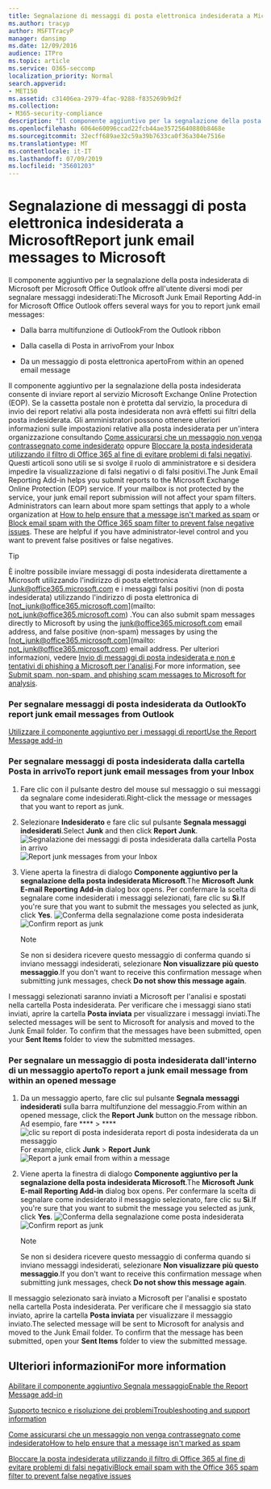 ```yaml
---
title: Segnalazione di messaggi di posta elettronica indesiderata a Microsoft
ms.author: tracyp
author: MSFTTracyP
manager: dansimp
ms.date: 12/09/2016
audience: ITPro
ms.topic: article
ms.service: O365-seccomp
localization_priority: Normal
search.appverid:
- MET150
ms.assetid: c31406ea-2979-4fac-9288-f835269b9d2f
ms.collection:
- M365-security-compliance
description: "Il componente aggiuntivo per la segnalazione della posta indesiderata di Microsoft per Microsoft Office Outlook offre all'utente diversi modi per segnalare messaggi indesiderati:"
ms.openlocfilehash: 6064e60096ccad22fcb44ae35725640880b8468e
ms.sourcegitcommit: 32ecff689ae32c59a39b7633ca0f36a304e7516e
ms.translationtype: MT
ms.contentlocale: it-IT
ms.lasthandoff: 07/09/2019
ms.locfileid: "35601203"
---
```

# <a name="report-junk-email-messages-to-microsoft"></a><span data-ttu-id="693a1-103">Segnalazione di messaggi di posta elettronica indesiderata a Microsoft</span><span class="sxs-lookup"><span data-stu-id="693a1-103">Report junk email messages to Microsoft</span></span>

<span data-ttu-id="693a1-104">Il componente aggiuntivo per la segnalazione della posta indesiderata di Microsoft per Microsoft Office Outlook offre all'utente diversi modi per segnalare messaggi indesiderati:</span><span class="sxs-lookup"><span data-stu-id="693a1-104">The Microsoft Junk Email Reporting Add-in for Microsoft Office Outlook offers several ways for you to report junk email messages:</span></span>
  
- <span data-ttu-id="693a1-105">Dalla barra multifunzione di Outlook</span><span class="sxs-lookup"><span data-stu-id="693a1-105">From the Outlook ribbon</span></span>
    
- <span data-ttu-id="693a1-106">Dalla casella di Posta in arrivo</span><span class="sxs-lookup"><span data-stu-id="693a1-106">From your Inbox</span></span>
    
- <span data-ttu-id="693a1-107">Da un messaggio di posta elettronica aperto</span><span class="sxs-lookup"><span data-stu-id="693a1-107">From within an opened email message</span></span>
    
<span data-ttu-id="693a1-p101">Il componente aggiuntivo per la segnalazione della posta indesiderata consente di inviare report al servizio Microsoft Exchange Online Protection (EOP). Se la cassetta postale non è protetta dal servizio, la procedura di invio dei report relativi alla posta indesiderata non avrà effetti sui filtri della posta indesiderata. Gli amministratori possono ottenere ulteriori informazioni sulle impostazioni relative alla posta indesiderata per un'intera organizzazione consultando [Come assicurarsi che un messaggio non venga contrassegnato come indesiderato](https://go.microsoft.com/fwlink/p/?LinkId=534224) oppure [Bloccare la posta indesiderata utilizzando il filtro di Office 365 al fine di evitare problemi di falsi negativi](https://go.microsoft.com/fwlink/p/?LinkId=534225). Questi articoli sono utili se si svolge il ruolo di amministratore e si desidera impedire la visualizzazione di falsi negativi o di falsi positivi.</span><span class="sxs-lookup"><span data-stu-id="693a1-p101">The Junk Email Reporting Add-in helps you submit reports to the Microsoft Exchange Online Protection (EOP) service. If your mailbox is not protected by the service, your junk email report submission will not affect your spam filters. Administrators can learn about more spam settings that apply to a whole organization at [How to help ensure that a message isn't marked as spam](https://go.microsoft.com/fwlink/p/?LinkId=534224) or [Block email spam with the Office 365 spam filter to prevent false negative issues](https://go.microsoft.com/fwlink/p/?LinkId=534225). These are helpful if you have administrator-level control and you want to prevent false positives or false negatives.</span></span>
  
> [!TIP]
> <span data-ttu-id="693a1-112">È inoltre possibile inviare messaggi di posta indesiderata direttamente a Microsoft utilizzando l'indirizzo di posta elettronica [Junk@office365.microsoft.com](mailto:junk@office365.microsoft.com) e i messaggi falsi positivi (non di posta indesiderata) utilizzando l'indirizzo di posta elettronica di [not_junk@office365.microsoft.com](mailto: not_junk@office365.microsoft.com) .</span><span class="sxs-lookup"><span data-stu-id="693a1-112">You can also submit spam messages directly to Microsoft by using the [junk@office365.microsoft.com](mailto:junk@office365.microsoft.com) email address, and false positive (non-spam) messages by using the [not_junk@office365.microsoft.com](mailto: not_junk@office365.microsoft.com) email address.</span></span> <span data-ttu-id="693a1-113">Per ulteriori informazioni, vedere [Invio di messaggi di posta indesiderata e non e tentativi di phishing a Microsoft per l'analisi](submit-spam-non-spam-and-phishing-scam-messages-to-microsoft-for-analysis.md).</span><span class="sxs-lookup"><span data-stu-id="693a1-113">For more information, see [Submit spam, non-spam, and phishing scam messages to Microsoft for analysis](submit-spam-non-spam-and-phishing-scam-messages-to-microsoft-for-analysis.md).</span></span> 
  
### <a name="to-report-junk-email-messages-from-outlook"></a><span data-ttu-id="693a1-114">Per segnalare messaggi di posta indesiderata da Outlook</span><span class="sxs-lookup"><span data-stu-id="693a1-114">To report junk email messages from Outlook</span></span>

[<span data-ttu-id="693a1-115">Utilizzare il componente aggiuntivo per i messaggi di report</span><span class="sxs-lookup"><span data-stu-id="693a1-115">Use the Report Message add-in</span></span>](https://support.office.com/article/b5caa9f1-cdf3-4443-af8c-ff724ea719d2) 
  
### <a name="to-report-junk-email-messages-from-your-inbox"></a><span data-ttu-id="693a1-116">Per segnalare messaggi di posta indesiderata dalla cartella Posta in arrivo</span><span class="sxs-lookup"><span data-stu-id="693a1-116">To report junk email messages from your Inbox</span></span>

1. <span data-ttu-id="693a1-117">Fare clic con il pulsante destro del mouse sul messaggio o sui messaggi da segnalare come indesiderati.</span><span class="sxs-lookup"><span data-stu-id="693a1-117">Right-click the message or messages that you want to report as junk.</span></span>
    
2. <span data-ttu-id="693a1-118">Selezionare **Indesiderato** e fare clic sul pulsante **Segnala messaggi indesiderati**.</span><span class="sxs-lookup"><span data-stu-id="693a1-118">Select **Junk** and then click **Report Junk**.</span></span>
    <span data-ttu-id="693a1-119">![Segnalazione dei messaggi di posta indesiderata dalla cartella Posta in arrivo](media/EOP-Outlook-Junk-Reporting-Tool-3.jpg)</span><span class="sxs-lookup"><span data-stu-id="693a1-119">![Report junk messages from your Inbox](media/EOP-Outlook-Junk-Reporting-Tool-3.jpg)</span></span>
  
3. <span data-ttu-id="693a1-120">Viene aperta la finestra di dialogo **Componente aggiuntivo per la segnalazione della posta indesiderata Microsoft**.</span><span class="sxs-lookup"><span data-stu-id="693a1-120">The **Microsoft Junk E-mail Reporting Add-in** dialog box opens.</span></span> <span data-ttu-id="693a1-121">Per confermare la scelta di segnalare come indesiderati i messaggi selezionati, fare clic su **Sì**.</span><span class="sxs-lookup"><span data-stu-id="693a1-121">If you're sure that you want to submit the messages you selected as junk, click **Yes**.</span></span>
    <span data-ttu-id="693a1-122">![Conferma della segnalazione come posta indesiderata](media/EOP-Outlook-Junk-Reporting-Tool-2.jpg)</span><span class="sxs-lookup"><span data-stu-id="693a1-122">![Confirm report as junk](media/EOP-Outlook-Junk-Reporting-Tool-2.jpg)</span></span>
  
    > [!NOTE]
    > <span data-ttu-id="693a1-123">Se non si desidera ricevere questo messaggio di conferma quando si inviano messaggi indesiderati, selezionare **Non visualizzare più questo messaggio**.</span><span class="sxs-lookup"><span data-stu-id="693a1-123">If you don't want to receive this confirmation message when submitting junk messages, check **Do not show this message again**.</span></span> 
  
<span data-ttu-id="693a1-p105">I messaggi selezionati saranno inviati a Microsoft per l'analisi e spostati nella cartella Posta indesiderata. Per verificare che i messaggi siano stati inviati, aprire la cartella **Posta inviata** per visualizzare i messaggi inviati.</span><span class="sxs-lookup"><span data-stu-id="693a1-p105">The selected messages will be sent to Microsoft for analysis and moved to the Junk Email folder. To confirm that the messages have been submitted, open your **Sent Items** folder to view the submitted messages.</span></span> 
  
### <a name="to-report-a-junk-email-message-from-within-an-opened-message"></a><span data-ttu-id="693a1-126">Per segnalare un messaggio di posta indesiderata dall'interno di un messaggio aperto</span><span class="sxs-lookup"><span data-stu-id="693a1-126">To report a junk email message from within an opened message</span></span>

1. <span data-ttu-id="693a1-127">Da un messaggio aperto, fare clic sul pulsante **Segnala messaggi indesiderati** sulla barra multifunzione del messaggio.</span><span class="sxs-lookup"><span data-stu-id="693a1-127">From within an opened message, click the **Report Junk** button on the message ribbon.</span></span> <span data-ttu-id="693a1-128">Ad esempio, fare \*\*\*\* \> \*\*\*\* ![clic su report di posta indesiderata report di posta indesiderata da un messaggio](media/EOP-Outlook-Junk-Reporting-Tool-4.jpg)</span><span class="sxs-lookup"><span data-stu-id="693a1-128">For example, click **Junk** \> **Report Junk** ![Report a junk email from within a message](media/EOP-Outlook-Junk-Reporting-Tool-4.jpg)</span></span>
  
2. <span data-ttu-id="693a1-129">Viene aperta la finestra di dialogo **Componente aggiuntivo per la segnalazione della posta indesiderata Microsoft**.</span><span class="sxs-lookup"><span data-stu-id="693a1-129">The **Microsoft Junk E-mail Reporting Add-in** dialog box opens.</span></span> <span data-ttu-id="693a1-130">Per confermare la scelta di segnalare come indesiderato il messaggio selezionato, fare clic su **Sì**.</span><span class="sxs-lookup"><span data-stu-id="693a1-130">If you're sure that you want to submit the message you selected as junk, click **Yes**.</span></span>
    <span data-ttu-id="693a1-131">![Conferma della segnalazione come posta indesiderata](media/EOP-Outlook-Junk-Reporting-Tool-2.jpg)</span><span class="sxs-lookup"><span data-stu-id="693a1-131">![Confirm report as junk](media/EOP-Outlook-Junk-Reporting-Tool-2.jpg)</span></span>
  
    > [!NOTE]
    > <span data-ttu-id="693a1-132">Se non si desidera ricevere questo messaggio di conferma quando si inviano messaggi indesiderati, selezionare **Non visualizzare più questo messaggio**.</span><span class="sxs-lookup"><span data-stu-id="693a1-132">If you don't want to receive this confirmation message when submitting junk messages, check **Do not show this message again**.</span></span> 
  
<span data-ttu-id="693a1-p108">Il messaggio selezionato sarà inviato a Microsoft per l'analisi e spostato nella cartella Posta indesiderata. Per verificare che il messaggio sia stato inviato, aprire la cartella **Posta inviata** per visualizzare il messaggio inviato.</span><span class="sxs-lookup"><span data-stu-id="693a1-p108">The selected message will be sent to Microsoft for analysis and moved to the Junk Email folder. To confirm that the message has been submitted, open your **Sent Items** folder to view the submitted message.</span></span> 
  
## <a name="for-more-information"></a><span data-ttu-id="693a1-135">Ulteriori informazioni</span><span class="sxs-lookup"><span data-stu-id="693a1-135">For more information</span></span>

[<span data-ttu-id="693a1-136">Abilitare il componente aggiuntivo Segnala messaggio</span><span class="sxs-lookup"><span data-stu-id="693a1-136">Enable the Report Message add-in</span></span>](https://support.office.com/article/4250c4bc-6102-420b-9e0a-a95064837676)
  
[<span data-ttu-id="693a1-137">Supporto tecnico e risoluzione dei problemi</span><span class="sxs-lookup"><span data-stu-id="693a1-137">Troubleshooting and support information</span></span>](troubleshooting-and-support-information.md)
  
[<span data-ttu-id="693a1-138">Come assicurarsi che un messaggio non venga contrassegnato come indesiderato</span><span class="sxs-lookup"><span data-stu-id="693a1-138">How to help ensure that a message isn't marked as spam</span></span>](https://go.microsoft.com/fwlink/p/?LinkId=534224)
  
[<span data-ttu-id="693a1-139">Bloccare la posta indesiderata utilizzando il filtro di Office 365 al fine di evitare problemi di falsi negativi</span><span class="sxs-lookup"><span data-stu-id="693a1-139">Block email spam with the Office 365 spam filter to prevent false negative issues</span></span>](https://go.microsoft.com/fwlink/p/?LinkId=534225)
  

